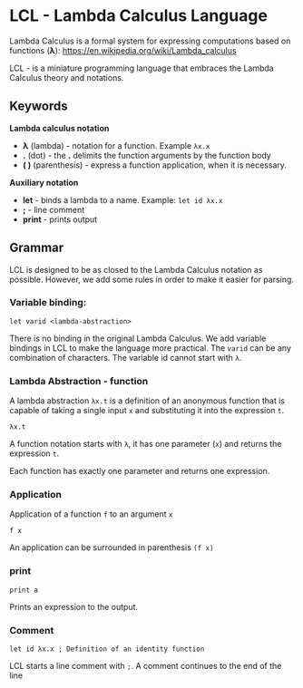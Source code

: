 # LCL - Lambda Calculus Language

Lambda Calculus is a formal system for expressing computations based on functions (**λ**):  https://en.wikipedia.org/wiki/Lambda_calculus

LCL - is a miniature programming language that embraces the Lambda Calculus theory and notations.

## Keywords

 **Lambda calculus notation**
 - **λ** (lambda) - notation for a function. Example `λx.x`
 - **.** (dot) - the **.** delimits the function arguments by the function body
 - **( )** (parenthesis) - express a function application, when it is necessary.

**Auxiliary notation**
 - **let** - binds a lambda to a name. Example: `let id λx.x`
 - **;** - line comment
 - **print** - prints output
 
## Grammar

LCL is designed to be as closed to the Lambda Calculus notation as possible. However, we add some rules in order to make it easier for parsing.

### Variable binding:

```let varid <lambda-abstraction>```

There is no binding in the original Lambda Calculus. We add variable bindings in LCL to make the language more practical. The `varid` can be any
combination of characters. The variable id cannot start with `λ`.

### Lambda Abstraction - function

A lambda abstraction `λx.t` is a definition of an anonymous function that is capable of taking a single input `x` and substituting it into the expression `t`. 

```λx.t```

A function notation starts with `λ`, it has one parameter (`x`) and returns the expression `t`.

Each function has exactly one parameter and returns one expression.

### Application

Application of a function `f` to an argument `x`

```f x```

An application can be surrounded in parenthesis `(f x)`

### print

```print a```

Prints an expression to the output.

### Comment

```let id λx.x ; Definition of an identity function```

LCL starts a line comment with `;`. A comment continues to the end of the line

